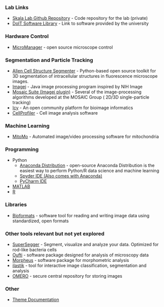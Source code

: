 ### Lab Links

* [Skala Lab Github Repository](https://github.com/skalalab/skala_lab) - Code repository for the lab (private)
* [DoIT Software Library](https://it.wisc.edu/services/software/) - Link to software provided by the university

### Hardware Control
* [MicroManager](https://micro-manager.org/wiki/Version_2.0) - open source microscope control

### Segmentation and Particle Tracking

* [Allen Cell Structure Segmenter](https://www.allencell.org/segmenter.html) -  Python-based open source toolkit for 3D segmentation of intracellular structures in fluorescence microscope images.
* [Imagej](https://imagej.net/Downloads) - Java image processing program inspired by NIH Image
* [Mosaic Suite (Imagej plugin)](http://mosaic.mpi-cbg.de/?q=downloads/imageJ) - Several of the image-processing algorithms developed at the MOSAIC Group ( 2D/3D single-particle tracking)
* [Icy](http://icy.bioimageanalysis.org/) - An open community platform for bioimage informatics
* [CellProfiler](https://cellprofiler.org/) - Cell image analysis software

### Machine Learning 
* [MitoMo](https://omictools.com/mitomo-tool) - Automated image/video processing software for mitochondria 

### Programming
* Python
  * [Anaconda Distribution](https://www.anaconda.com/distribution/) - open-source Anaconda Distribution is the easiest way to perform Python/R data science and machine learning
  * [Spyder IDE (Also comes with Anaconda)](https://github.com/spyder-ide/spyder)
  * [PyCharm IDE](https://www.jetbrains.com/pycharm/)
* [MATLAB](https://it.wisc.edu/services/software/)
* [R](https://www.r-project.org/)

### Libraries
* [Bioformats](https://www.openmicroscopy.org/bio-formats/) - software tool for reading and writing image data using standardized, open formats

### Other tools relevant but not yet explored
* [SuperSegger](https://github.com/wiggins-lab/SuperSegger/wiki) - Segment, visualize and analyze your data. Optimized for rod-like bacteria cells
* [Oufti](http://www.oufti.org/) - software package designed for analysis of microscopy data
* [Morpheus](http://morphlab.sc.fsu.edu/software/index.html) - software package for morphometric analysis
* [ilastik](https://www.ilastik.org/) - tool for interactive image classification, segmentation and analysis
* [OMERO](https://www.openmicroscopy.org/omero/) - secure central repository for storing images

### Other
* [Theme Documentation](https://github.com/pages-themes/leap-day)

